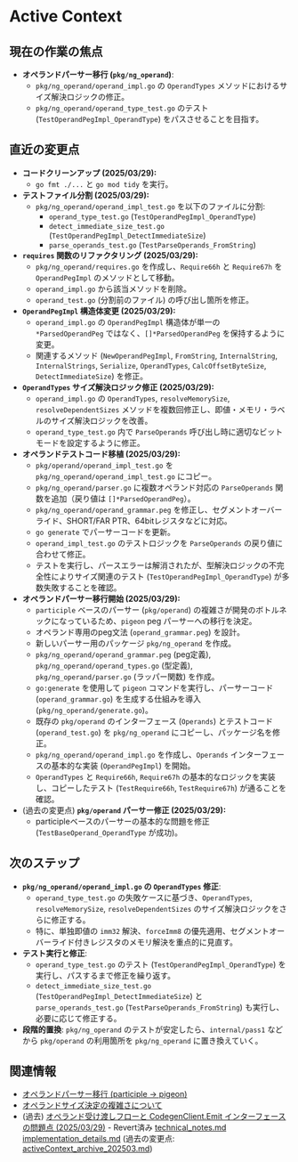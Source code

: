 # Active Context

## 現在の作業の焦点
- **オペランドパーサー移行 (`pkg/ng_operand`)**:
    - `pkg/ng_operand/operand_impl.go` の `OperandTypes` メソッドにおけるサイズ解決ロジックの修正。
    - `pkg/ng_operand/operand_type_test.go` のテスト (`TestOperandPegImpl_OperandType`) をパスさせることを目指す。

## 直近の変更点
- **コードクリーンアップ (2025/03/29):**
    - `go fmt ./...` と `go mod tidy` を実行。
- **テストファイル分割 (2025/03/29):**
    - `pkg/ng_operand/operand_impl_test.go` を以下のファイルに分割:
        - `operand_type_test.go` (`TestOperandPegImpl_OperandType`)
        - `detect_immediate_size_test.go` (`TestOperandPegImpl_DetectImmediateSize`)
        - `parse_operands_test.go` (`TestParseOperands_FromString`)
- **`requires` 関数のリファクタリング (2025/03/29):**
    - `pkg/ng_operand/requires.go` を作成し、`Require66h` と `Require67h` を `OperandPegImpl` のメソッドとして移動。
    - `operand_impl.go` から該当メソッドを削除。
    - `operand_test.go` (分割前のファイル) の呼び出し箇所を修正。
- **`OperandPegImpl` 構造体変更 (2025/03/29):**
    - `operand_impl.go` の `OperandPegImpl` 構造体が単一の `*ParsedOperandPeg` ではなく、`[]*ParsedOperandPeg` を保持するように変更。
    - 関連するメソッド (`NewOperandPegImpl`, `FromString`, `InternalString`, `InternalStrings`, `Serialize`, `OperandTypes`, `CalcOffsetByteSize`, `DetectImmediateSize`) を修正。
- **`OperandTypes` サイズ解決ロジック修正 (2025/03/29):**
    - `operand_impl.go` の `OperandTypes`, `resolveMemorySize`, `resolveDependentSizes` メソッドを複数回修正し、即値・メモリ・ラベルのサイズ解決ロジックを改善。
    - `operand_type_test.go` 内で `ParseOperands` 呼び出し時に適切なビットモードを設定するように修正。
- **オペランドテストコード移植 (2025/03/29):**
    - `pkg/operand/operand_impl_test.go` を `pkg/ng_operand/operand_impl_test.go` にコピー。
    - `pkg/ng_operand/parser.go` に複数オペランド対応の `ParseOperands` 関数を追加（戻り値は `[]*ParsedOperandPeg`）。
    - `pkg/ng_operand/operand_grammar.peg` を修正し、セグメントオーバーライド、SHORT/FAR PTR、64bitレジスタなどに対応。
    - `go generate` でパーサーコードを更新。
    - `operand_impl_test.go` のテストロジックを `ParseOperands` の戻り値に合わせて修正。
    - テストを実行し、パースエラーは解消されたが、型解決ロジックの不完全性によりサイズ関連のテスト (`TestOperandPegImpl_OperandType`) が多数失敗することを確認。
- **オペランドパーサー移行開始 (2025/03/29):**
    - `participle` ベースのパーサー (`pkg/operand`) の複雑さが開発のボトルネックになっているため、`pigeon` peg パーサーへの移行を決定。
    - オペランド専用のpeg文法 (`operand_grammar.peg`) を設計。
    - 新しいパーサー用のパッケージ `pkg/ng_operand` を作成。
    - `pkg/ng_operand/operand_grammar.peg` (peg定義), `pkg/ng_operand/operand_types.go` (型定義), `pkg/ng_operand/parser.go` (ラッパー関数) を作成。
    - `go:generate` を使用して `pigeon` コマンドを実行し、パーサーコード (`operand_grammar.go`) を生成する仕組みを導入 (`pkg/ng_operand/generate.go`)。
    - 既存の `pkg/operand` のインターフェース (`Operands`) とテストコード (`operand_test.go`) を `pkg/ng_operand` にコピーし、パッケージ名を修正。
    - `pkg/ng_operand/operand_impl.go` を作成し、`Operands` インターフェースの基本的な実装 (`OperandPegImpl`) を開始。
    - `OperandTypes` と `Require66h`, `Require67h` の基本的なロジックを実装し、コピーしたテスト (`TestRequire66h`, `TestRequire67h`) が通ることを確認。
- (過去の変更点) **`pkg/operand` パーサー修正 (2025/03/29):**
    - participleベースのパーサーの基本的な問題を修正 (`TestBaseOperand_OperandType` が成功)。

## 次のステップ
- **`pkg/ng_operand/operand_impl.go` の `OperandTypes` 修正**:
    - `operand_type_test.go` の失敗ケースに基づき、`OperandTypes`, `resolveMemorySize`, `resolveDependentSizes` のサイズ解決ロジックをさらに修正する。
    - 特に、単独即値の `imm32` 解決、`forceImm8` の優先適用、セグメントオーバーライド付きレジスタのメモリ解決を重点的に見直す。
- **テスト実行と修正**:
    - `operand_type_test.go` のテスト (`TestOperandPegImpl_OperandType`) を実行し、パスするまで修正を繰り返す。
    - `detect_immediate_size_test.go` (`TestOperandPegImpl_DetectImmediateSize`) と `parse_operands_test.go` (`TestParseOperands_FromString`) も実行し、必要に応じて修正する。
- **段階的置換**: `pkg/ng_operand` のテストが安定したら、`internal/pass1` などから `pkg/operand` の利用箇所を `pkg/ng_operand` に置き換えていく。

## 関連情報
- [オペランドパーサー移行 (participle -> pigeon)](../details/implementation_details.md#オペランドパーサー移行-participle---pigeon-20250329)
- [オペランドサイズ決定の複雑さについて](../details/technical_notes.md#オペランドサイズ決定の複雑さについて-20250329)
- (過去) [オペランド受け渡しフローと CodegenClient.Emit インターフェースの問題点 (2025/03/29)](memory-bank/details/technical_notes.md#オペランド受け渡しフローと-codegenclientemit-インターフェースの問題点-20250329) - Revert済み
[technical_notes.md](../details/technical_notes.md)
[implementation_details.md](../details/implementation_details.md)
(過去の変更点: [activeContext_archive_202503.md](../archives/activeContext_archive_202503.md))
